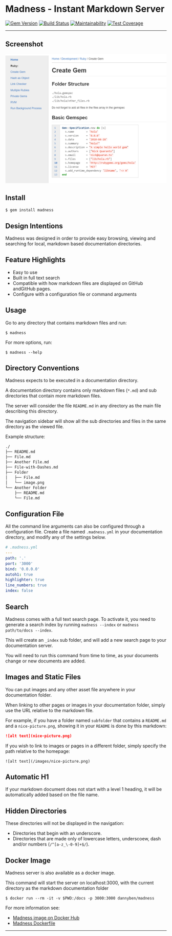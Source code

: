 Madness - Instant Markdown Server
==================================================

[![Gem Version](https://badge.fury.io/rb/madness.svg)](https://badge.fury.io/rb/madness)
[![Build Status](https://travis-ci.com/DannyBen/madness.svg?branch=master)](https://travis-ci.com/DannyBen/madness)
[![Maintainability](https://api.codeclimate.com/v1/badges/fa440dc4dbf895734d74/maintainability)](https://codeclimate.com/github/DannyBen/madness/maintainability)
[![Test Coverage](https://api.codeclimate.com/v1/badges/fa440dc4dbf895734d74/test_coverage)](https://codeclimate.com/github/DannyBen/madness/test_coverage)

---


Screenshot
--------------------------------------------------

![screenshot]



Install
--------------------------------------------------

    $ gem install madness



Design Intentions
--------------------------------------------------

Madness was designed in order to provide easy browsing, viewing and 
searching for local, markdown based documentation directories.



Feature Highlights
--------------------------------------------------

- Easy to use
- Built in full text search
- Compatible with how markdown files are displayed on GitHub andGitHub pages.
- Configure with a configuration file or command arguments



Usage
--------------------------------------------------

Go to any directory that contains markdown files and run:

    $ madness

For more options, run:

    $ madness --help



Directory Conventions
--------------------------------------------------

Madness expects to be executed in a documentation directory.

A documentation directory contains only markdown files (`*.md`) and 
sub directories that contain more markdown files.

The server will consider the file `README.md` in any directory as the 
main file describing this directory.

The navigation sidebar will show all the sub directories and files in 
the same directory as the viewed file.

Example structure:

```
./
├── README.md
├── File.md
├── Another File.md
├── File-with-Dashes.md
├── Folder
│   ├── File.md
│   └── image.png
└── Another Folder
    ├── README.md
    └── File.md
```



Configuration File
--------------------------------------------------

All the command line arguments can also be configured through a 
configuration file. Create a file named `.madness.yml` in your 
documentation directory, and modify any of the settings below.

```yaml
# .madness.yml
---
path: '.'
port: '3000'
bind: '0.0.0.0'
autoh1: true
highlighter: true
line_numbers: true
index: false
```



Search
--------------------------------------------------

Madness comes with a full text search page. To activate it, you need to
generate a search index by running `madness --index` or 
`madness path/to/docs --index`.

This will create an `_index` sub folder, and will add a new search page
to your documentation server.

You will need to run this command from time to time, as your 
documents change or new documents are added.



Images and Static Files
--------------------------------------------------

You can put images and any other asset file anywhere in your documentation 
folder.

When linking to other pages or images in your documentation folder, simply
use the URL relative to the markdown file. 

For example, if you have a folder named `subfolder` that contains a 
`README.md` and a `nice-picture.png`, showing it in your `README` is done by
this markdown:

```markdown
![alt text](nice-picture.png)
```

If you wish to link to images or pages in a different folder, simply specify
the path relative to the homepage:

```
![alt text](/images/nice-picture.png)
```



Automatic H1
--------------------------------------------------

If your markdown document does not start with a level 1 heading, it
will be automatically added based on the file name.


Hidden Directories
--------------------------------------------------

These directories will not be displayed in the navigation:

- Directories that begin with an underscore.
- Directories that are made only of lowercase letters, underscoew, dash and/or 
  numbers (`/^[a-z_\-0-9]+$/`).



Docker Image
--------------------------------------------------

Madness server is also available as a docker image.

This command will start the server on localhost:3000, with the current 
directory as the markdown documentation folder

```shell
$ docker run --rm -it -v $PWD:/docs -p 3000:3000 dannyben/madness
```

For more information see:

- [Madness image on Docker Hub][dockerhub]
- [Madness Dockerfile][dockerfile]



---

[screenshot]: https://raw.githubusercontent.com/DannyBen/madness/master/screenshot.png
[dockerhub]: https://hub.docker.com/r/dannyben/madness/
[dockerfile]: https://github.com/DannyBen/docker-madness


